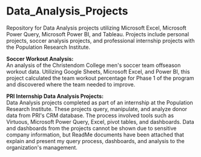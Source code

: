 # Data_Analysis_Projects
Repository for Data Analysis projects utilizing Microsoft Excel, Microsoft Power Query, Microsoft Power BI, and Tableau. Projects include personal projects, soccer analysis projects, and professional internship projects with the Population Research Institute.

**Soccer Workout Analysis:**  
An analysis of the Christendom College men's soccer team offseason workout data. Utilizing Google Sheets, Microsoft Excel, and Power BI, this project calculated the team workout percentage for Phase 1 of the program and discovered where the team needed to improve.

**PRI Internship Data Analysis Projects:**  
Data Analysis projects completed as part of an internship at the Population Research Institute. These projects query, manipulate, and analyze donor data from PRI's CRM database. The process involved tools such as Virtuous, Microsoft Power Query, Excel, pivot tables, and dashboards. Data and dashboards from the projects cannot be shown due to sensitive company information, but ReadMe documents have been attached that explain and present my query process, dashboards, and analysis to the organization's management.

